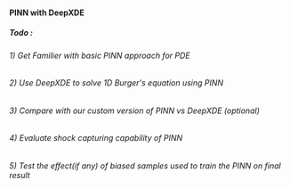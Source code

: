 #### PINN with DeepXDE

##### Todo : 
######      1) Get Familier with basic PINN approach for PDE
######      2) Use DeepXDE to solve 1D Burger's equation using PINN
######      3) Compare with our custom version of PINN vs DeepXDE (optional)
######      4) Evaluate shock capturing capability of PINN
######      5) Test the effect(if any) of biased samples used to train the PINN on final result
